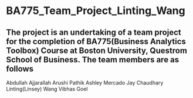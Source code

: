 # BA775_Team_Project_Linting_Wang
## The project is an undertaking of a team project for the completion of BA775(Business Analytics Toolbox) Course at Boston University, Questrom School of Business. The team members are as follows

Abdullah Ajjarallah
Arushi Pathik
Ashley Mercado
Jay Chaudhary
Linting(Linsey) Wang
Vibhas Goel
